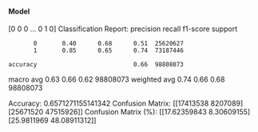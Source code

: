 #### Model
[0 0 0 ... 0 1 0]
Classification Report:
              precision    recall  f1-score   support

           0       0.40      0.68      0.51  25620627
           1       0.85      0.65      0.74  73187446

    accuracy                           0.66  98808073
   macro avg       0.63      0.66      0.62  98808073
weighted avg       0.74      0.66      0.68  98808073

Accuracy: 0.6571271155141342
Confusion Matrix:
[[17413538  8207089]
 [25671520 47515926]]
Confusion Matrix (%):
[[17.62359843  8.30609155]
 [25.9811969  48.08911312]]
